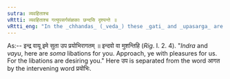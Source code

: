```yaml
---
sutra: व्यवहिताश्च
vRtti: व्यवहिताश्च गत्युपसर्गसंज्ञकाः छन्दसि दृश्यन्ते ॥
vRtti_eng: "In the _chhandas_ (_veda_) these _gati_ and _upasarga_ are also seen separated from the verb by intervening words."
---
```

As:-- इन्द्र वायू इमे सुता उप प्रयोभिरागतम् ॥ इन्दवो वा मुशन्तिहि (_Rig_. I. 2. 4). "_Indra_ and _vayu_, here are _soma_ libations for you. Approach, ye with pleasures for us. For the libations are desiring you." Here उप is separated from the word आगत by the intervening word प्रयोभिः.
